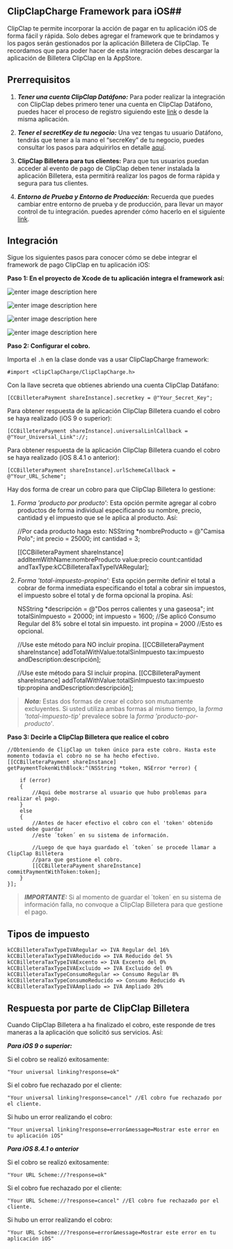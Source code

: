 
## ClipClapCharge Framework  para iOS##

ClipClap te permite incorporar la acción de pagar en tu aplicación iOS de forma fácil y rápida. Solo debes agregar el framework que te brindamos y los pagos serán gestionados por la aplicación Billetera de ClipClap.
Te recordamos que para poder hacer de esta integración debes descargar la aplicación de Billetera ClipClap en la AppStore.

## Prerrequisitos ##

 1. ***Tener una cuenta ClipClap Datáfono:***
Para poder realizar la integración con ClipClap debes primero tener una cuenta en ClipClap Datáfono, puedes hacer el proceso de registro siguiendo este [link](https://clipclap.co/) o desde la misma aplicación.

 2. ***Tener el secretKey de tu negocio:***
Una vez tengas tu usuario Datáfono, tendrás que tener a la mano el “secreKey” de tu negocio, puedes consultar los pasos para adquirirlos en detalle [aquí](https://clipclap.co/).

 3. **ClipClap Billetera para tus clientes:**
Para que tus usuarios puedan acceder al evento de pago de ClipClap deben tener instalada la aplicación Billetera, esta permitirá realizar los pagos de forma rápida y segura para tus clientes.

 4. ***Entorno de Prueba y Entorno de Producción:***
Recuerda que puedes cambiar entre entorno de prueba y de producción, para llevar un mayor control de tu integración. puedes aprender cómo hacerlo en el siguiente [link](https://clipclap.co/).


## Integración ##

Sigue los siguientes pasos para conocer cómo se debe integrar el framework de pago ClipClap en tu aplicación iOS:

**Paso 1: En el proyecto de Xcode de tu aplicación integra el framework así:**


![enter image description here](http://www.clipclap.co/docs/tutorials/ios/images/slide_6.png)

![enter image description here](http://www.clipclap.co/docs/tutorials/ios/images/slide_7.png)

![enter image description here](http://www.clipclap.co/docs/tutorials/ios/images/slide_8.png)

![enter image description here](http://www.clipclap.co/docs/tutorials/ios/images/slide_9.png)


**Paso 2: Configurar el cobro.**

Importa el `.h` en la clase donde vas a usar ClipClapCharge framework:

    #import <ClipClapCharge/ClipClapCharge.h>
    
Con la llave secreta que obtienes abriendo una cuenta ClipClap Datáfano:

    [CCBilleteraPayment shareInstance].secretkey = @"Your_Secret_Key";

Para obtener respuesta de la aplicación ClipClap Billetera cuando el cobro se haya realizado (iOS 9 o superior):
    
    [CCBilleteraPayment shareInstance].universalLinlCallback = @"Your_Universal_Link"://;

Para obtener respuesta de la aplicación ClipClap Billetera cuando el cobro se haya realizado (iOS 8.4.1 o anterior):
 
    [CCBilleteraPayment shareInstance].urlSchemeCallback = @"Your_URL_Scheme";

Hay dos forma de crear un cobro para que ClipClap Billetera lo gestione:

 1) *Forma 'producto por producto':* Esta opción permite agregar al cobro productos de forma individual especificando su nombre, precio, cantidad y el impuesto que se le aplica al producto. Así: 
    
    //Por cada producto haga esto:
    NSString *nombreProducto = @"Camisa Polo";
    int precio = 25000;
    int cantidad = 3;
      
    [[CCBilleteraPayment shareInstance] addItemWithName:nombreProducto
												  value:precio 
												  count:cantidad  
											 andTaxType:kCCBilleteraTaxTypeIVARegular];

2) *Forma 'total-impuesto-propina':* Esta opción permite definir el total a cobrar de forma inmediata especificando el total a cobrar sin impuestos, el impuesto sobre el total y de forma opcional la propina. Así:

    NSString *descripción = @"Dos perros calientes y una gaseosa";
    int totalSinImpuesto = 20000;
    int impuesto = 1600; //Se aplicó Consumo Regular del 8% sobre el total sin impuesto.
    int propina = 2000 //Esto es opcional.
    
    //Use este método para NO incluir propina.
    [[CCBilleteraPayment shareInstance] addTotalWithValue:totalSinImpuesto
                                                      tax:impuesto
                                           andDescription:descripción];
                                           
    //Use este método para SI incluir propina.
    [[CCBilleteraPayment shareInstance] addTotalWithValue:totalSinImpuesto
                                                      tax:impuesto
                                                      tip:propina
                                           andDescription:descripción];

> ***Nota:*** Estas dos formas de crear el cobro son mutuamente excluyentes. Si usted utiliza ambas formas al mismo tiempo, la *forma 'total-impuesto-tip'* prevalece sobre la *forma 'producto-por-producto'*.

**Paso 3: Decirle a ClipClap Billetera que realice el cobro**

    //Obteniendo de ClipClap un token único para este cobro. Hasta este momento todavía el cobro no se ha hecho efectivo.
    [[CCBilleteraPayment shareInstance] getPaymentTokenWithBlock:^(NSString *token, NSError *error) {
        
        if (error)
        {
            //Aqui debe mostrarse al usuario que hubo problemas para realizar el pago.
        }
        else
        {
            //Antes de hacer efectivo el cobro con el 'token' obtenido usted debe guardar
            //este ´token´ en su sistema de información.
            
            //Luego de que haya guardado el ´token´ se procede llamar a ClipClap Billetera
            //para que gestione el cobro.
            [[CCBilleteraPayment shareInstance] commitPaymentWithToken:token];
        }
    }];

> ***IMPORTANTE:*** Si al momento de guardar el ´token´ en su sistema de información falla, no convoque a ClipClap Billetera para que gestione el pago.


## Tipos de impuesto ##

    kCCBilleteraTaxTypeIVARegular => IVA Regular del 16%
    kCCBilleteraTaxTypeIVAReducido => IVA Reducido del 5%
    kCCBilleteraTaxTypeIVAExcento => IVA Excento del 0%
    kCCBilleteraTaxTypeIVAExcluido => IVA Excluido del 0%
    kCCBilleteraTaxTypeConsumoRegular => Consumo Regular 8%
    kCCBilleteraTaxTypeConsumoReducido => Consumo Reducido 4%
    kCCBilleteraTaxTypeIVAAmpliado => IVA Ampliado 20%

## Respuesta por parte de ClipClap Billetera ##

Cuando ClipClap Billetera a ha finalizado el cobro, este responde de tres maneras a la aplicación que solicitó sus servicios. Así:

***Para iOS 9 o superior:***

Si el cobro se realizó exitosamente:

    "Your universal linking?response=ok"

Si el cobro fue rechazado por el cliente:
  
    "Your universal linking?response=cancel" //El cobro fue rechazado por el cliente.

Si hubo un error realizando el cobro:

    "Your universal linking?response=error&message=Mostrar este error en tu aplicación iOS"

***Para iOS 8.4.1 o anterior***

Si el cobro se realizó exitosamente:

    "Your URL Scheme://?response=ok"

Si el cobro fue rechazado por el cliente:
  
    "Your URL Scheme://?response=cancel" //El cobro fue rechazado por el cliente.

Si hubo un error realizando el cobro:

    "Your URL Scheme://?response=error&message=Mostrar este error en tu aplicación iOS"




